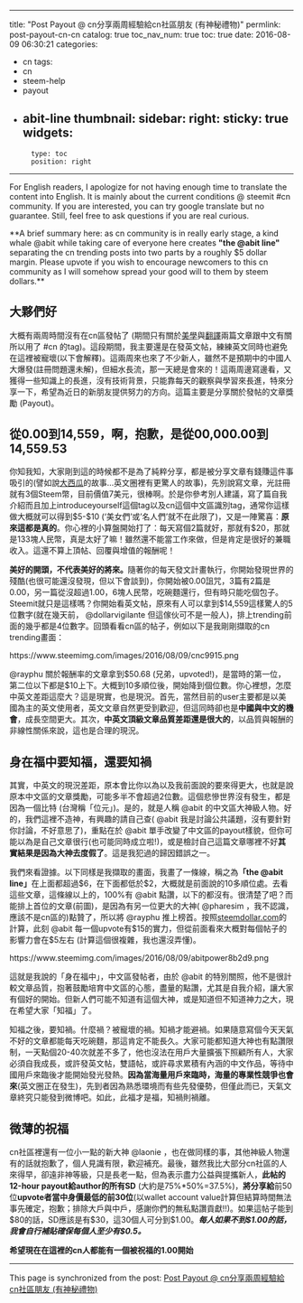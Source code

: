 
---
title: "Post Payout @ cn分享兩周經驗給cn社區朋友 (有神秘禮物)"
permlink: post-payout-cn-cn
catalog: true
toc_nav_num: true
toc: true
date: 2016-08-09 06:30:21
categories:
- cn
tags:
- cn
- steem-help
- payout
- abit-line
thumbnail: 
sidebar:
    right:
        sticky: true
widgets:
    -
        type: toc
        position: right
---


<p>For English readers, I apologize for not having enough time to translate the content into English. It is mainly about the current conditions @ steemit #cn community. If you are interested, you can try google translate but no guarantee. Still, feel free to ask questions if you are real curious. </p><p>**A brief summary here: as cn community is in really early stage, a kind whale @abit while taking care of everyone here creates <strong>"the @abit line"</strong> separating the cn trending posts into two parts by a roughly $5 dollar margin. Please upvote if you wish to encourage newcomers to this cn community as I will somehow spread your good will to them by steem dollars.**</p>
<h2>大夥們好</h2>
<p>大概有兩周時間沒有在cn區發帖了 (期間只有關於<a href="https://steemit.com/language/@deanliu/aesthetics-is-an-overlooked-issue-for-posting-in-foreign-languages-at-least-in-chinese">美學</a>與<a href="https://steemit.com/translation/@deanliu/translation-and-how-we-tackle-it-affects-the-future-scenario-of-steeemit">翻譯</a>兩篇文章跟中文有關所以用了 #cn 的tag)。這段期間，我主要還是在發英文帖，練練英文同時也避免在這裡被寵壞(以下會解釋)。這兩周來也來了不少新人，雖然不是預期中的中國人大爆發(註冊問題還未解)，但細水長流，那一天總是會來的！這兩周邊寫邊看，又獲得一些知識上的長進，沒有技術背景，只能靠每天的觀察與學習來長進，特來分享一下，希望為近日的新朋友提供努力的方向。這篇主要是分享關於發帖的文章獎勵 (Payout)。 </p>
<h2>從0.00到14,559，啊，抱歉，是從00,000.00到14,559.53 </h2>
<p>你知我知，大家剛到這的時候都不是為了純粹分享，都是被分享文章有錢賺這件事吸引的(譬如說<a href="https://steemit.com/cn/@myfirst/steemers">大西瓜</a>的故事…英文圈裡有更驚人的故事)，先別說寫文章，光註冊就有3個Steem幣，目前價值7美元，很棒啊。於是你參考別人建議，寫了篇自我介紹而且加上introduceyourself這個tag以及cn這個中文區識別tag，通常你這樣做大概就可以得到$5-$10 (‘美女們’或’名人們’就不在此限了)，又是一陣驚喜：<strong>原來這都是真的</strong>。你心裡的小算盤開始打了：每天寫個2篇就好，那就有$20，那就是133塊人民幣，真是太好了嘛！雖然還不能當工作來做，但是肯定是很好的兼職收入。這還不算上頂帖、回覆與增值的報酬呢！</p>
<p><strong>美好的開頭，不代表美好的將來。</strong>隨著你的每天發文計畫執行，你開始發現世界的殘酷(也很可能還沒發現，但以下會談到)，你開始被0.00詛咒，3篇有2篇是0.00，另一篇從沒超過1.00，6塊人民幣，吃碗麵還行，但有時只能吃個包子。Steemit就只是這樣嗎？你開始看英文帖，原來有人可以拿到$14,559這樣驚人的5位數字(就在幾天前， @dollarvigilante 但這傢伙可不是一般人)，排上trending前面的幾乎都是4位數字。回頭看看cn區的帖子，例如以下是我剛剛擷取的cn trending畫面：</p>
<p>https://www.steemimg.com/images/2016/08/09/cnc9915.png</p>
<p>@rayphu 關於報酬率的文章拿到$50.68 (兄弟，upvoted!)，是當時的第一位，第二位以下都是$10上下。大概到10多順位後，開始降到個位數。你心裡想，怎麼中英文差距這麼大？這是現實，也是現況。首先，當然目前的user主要都是以美國為主的英文使用者，英文文章自然更受到歡迎，但這同時卻也是<strong>中國與中文的機會</strong>，成長空間更大。其次，<strong>中英文頂級文章品質差距還是很大的</strong>，以品質與報酬的非線性關係來說，這也是合理的現況。</p>
<h2>身在福中要知福，還要知禍 </h2>
<p>其實，中英文的現況差距，原本會比你以為以及我前面說的要來得更大，也就是說原本中文區的文章獎勵，可能多半不會超過2位數。這個悲慘世界沒有發生，都是因為一個比特 (台灣稱「位元」)。是的，就是人稱 @abit 的中文區大神級人物。好的，我們這裡不造神，有興趣的請自己查( @abit 我是討論公共議題，沒有要針對你討論，不好意思了)，重點在於 @abit 單手改變了中文區的payout樣貌，但你可能以為是自己文章很行(也可能同時成立啦!)，或是檢討自己這篇文章哪裡不好<strong>其實結果是因為大神去度假了</strong>。這是我犯過的歸因錯誤之一。</p>
<p>我們來看證據。以下同樣是我擷取的畫面，我畫了一條線，稱之為<strong>「the @abit line」</strong>在上面都超過$6，在下面都低於$2，大概就是前面說的10多順位處。去看這些文章，這條線以上的，100%有 @abit 點讚，以下的都沒有。很清楚了吧？而能排上首位的文章(前圖)，是因為有另一位更大的大神( @pharesim ，我不認識，應該不是cn區的)點贊了，所以將 @rayphu 推上榜首。按照<a href="http://www.steemdollar.com/dollar_per_vote.php?" rel="noopener">steemdollar.com</a>的計算，此刻 @abit 每一個upvote有$15的實力，但從前面看來大概對每個帖子的影響力會在$5左右 (計算這個很複雜，我也還沒弄懂)。</p>
<p>https://www.steemimg.com/images/2016/08/09/abitpower8b2d9.png</p>
<p>這就是我說的「身在福中」，中文區發帖者，由於 @abit 的特別關照，他不是很計較文章品質，抱著鼓勵培育中文區的心態，盡量的點讚，尤其是自我介紹，讓大家有個好的開始。但新人們可能不知道有這個大神，或是知道但不知道神力之大，現在希望大家「知福」了。</p>
<p>知福之後，要知禍。什麼禍？被寵壞的禍。知禍才能避禍。如果隨意寫個今天天氣不好的文章都能每天吃碗麵，那這肯定不能長久。大家可能都知道大神也有點讚限制，一天點個20-40次就差不多了，他也沒法在用戶大量擴張下照顧所有人，大家必須自我成長，或許發英文帖，雙語帖，或許尋求累積有內涵的中文作品，等待中國用戶來臨後才能開始發光發熱。<strong>因為當海量用戶來臨時，海量的專業性競爭也會來</strong>(英文圈正在發生)，先到者因為熟悉環境而有些先發優勢，但僅此而已，天氣文章終究只能發到微博吧。如此，此福才是福，知禍則禍離。</p>
<h2>微薄的祝福</h2>
<p>cn社區裡還有一位小一點的新大神 @laonie ，也在做同樣的事，其他神級人物還有的話就抱歉了，個人見識有限，歡迎補充。最後，雖然我比大部分cn社區的人來得早，卻遠非神等級，只是長老一點，但為表示盡力公益與提攜新人，<strong>此帖的12-hour payout給author的所有SD</strong> (大約是75%*50%=37.5%)，<strong>將分享給</strong>前50位<strong>upvote</strong><strong>者</strong><strong>當中身價最低的前30位</strong>(以wallet account value計算但結算時間無法事先確定，抱歉；排除大戶與中戶，感謝你們的無私點讚貢獻!!)。如果這帖子能到$80的話，SD應該是有$30，這30個人可分到$1.00。<em><strong>每人如果不到$1.00的話，我會自行補貼確保每個人至少有$0.5。</strong></em></p>
<p><strong>希望現在在這裡的cn人都能有一個被祝福的1.00開始 </strong></p>

- - -

This page is synchronized from the post: [Post Payout @ cn分享兩周經驗給cn社區朋友 (有神秘禮物)](https://steemit.com/@deanliu/post-payout-cn-cn)
